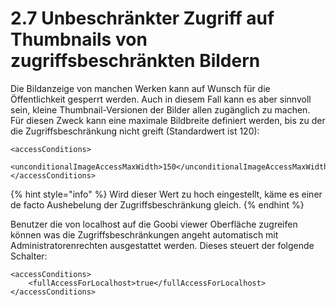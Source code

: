 # 2.7 Unbeschränkter Zugriff auf Thumbnails von zugriffsbeschränkten Bildern

Die Bildanzeige von manchen Werken kann auf Wunsch für die Öffentlichkeit gesperrt werden. Auch in diesem Fall kann es aber sinnvoll sein, kleine Thumbnail-Versionen der Bilder allen zugänglich zu machen. Für diesen Zweck kann eine maximale Bildbreite definiert werden, bis zu der die Zugriffsbeschränkung nicht greift \(Standardwert ist 120\):

```markup
<accessConditions> 
    <unconditionalImageAccessMaxWidth>150</unconditionalImageAccessMaxWidth>
</accessConditions>
```

{% hint style="info" %}
Wird dieser Wert zu hoch eingestellt, käme es einer de facto Aushebelung der Zugriffsbeschränkung gleich. 
{% endhint %}

Benutzer die von localhost auf die Goobi viewer Oberfläche zugreifen können was die Zugriffsbeschränkungen angeht automatisch mit Administratorenrechten ausgestattet werden. Dieses steuert der folgende Schalter:

```markup
<accessConditions> 
    <fullAccessForLocalhost>true</fullAccessForLocalhost>
</accessConditions>
```



